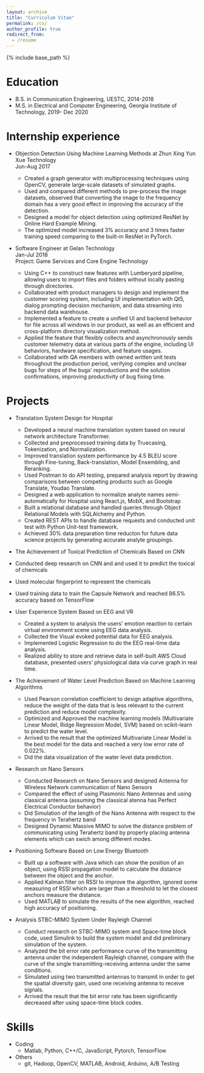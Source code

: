 ```yaml
---
layout: archive
title: "Curriculum Vitae"
permalink: /cv/
author_profile: true
redirect_from:
  - /resume
---
```


{% include base_path %}

Education
======
* B.S. in Communication Engineering, UESTC, 2014-2018
* M.S. in Electrical and Computer Engineering, Georgia Institute of Technology, 2019- Dec 2020  

Internship experience
======
* Objection Detection Using Machine Learning Methods at Zhun Xing Yun Xue Technology             
  Jun-Aug 2017
  * Created a graph generator with multiprocessing techniques using OpenCV, generate large-scale datasets of simulated graphs.
  * Used and compared different methods to pre-process the image datasets, observed that converting the image to the frequency domain has a very good effect in improving the accuracy of the detection.
  * Designed a model for object detection using optimized ResNet by Online Hard Example Mining.
  * The optimized model increased 3% accuracy and 3 times faster training speed comparing to the built-in ResNet in PyTorch.
            
            
* Software Engineer at Gelan Technology                                                                
   Jan-Jul 2018   
  Project: Game Services and Core Engine Technology   
  * Using C++ to construct new features with Lumberyard pipeline, allowing users to import files and folders without locally     pasting through directories.          
  * Collaborated with product managers to design and implement the customer scoring system, including UI implementation with Qt5, dialog prompting decision mechanism, and data streaming into backend data warehouse.      
  * Implemented a feature to create a unified UI and backend behavior for file across all windows in our product, as well as an efficient and cross-platform directory visualization method.      
  * Applied the feature that flexibly collects and asynchronously sends customer telemetry data at various parts of the engine, including UI behaviors, hardware specification, and feature usages.      
  * Collaborated with QA members with owned written unit tests throughout the production period, verifying complex and unclear bugs for steps of the bugs’ reproductions and the solution confirmations, improving productivity of bug fixing time.            



Projects
======     

* Translation System Design for Hospital               
   * Developed a neural machine translation system based on neural network architecture Transformer.      
   * Collected and preprocessed training data by Truecasing, Tokenization, and Normalization.      
   * Improved translation system performance by 4.5 BLEU score through Fine-tuning, Back-translation, Model Ensembling, and        Reranking.      
   * Used Postman to do API testing, prepared analysis report by drawing comparisons between competing products such as Google      Translate, Youdao Translate.   
   * Designed a web application to normalize analyte names semi-automatically for Hospital using React.js, MobX, and Bootstrap
   * Built a relational database and handled queries through Object Relational Models with SQLAlchemy and Python.
   * Created REST APIs to handle database requests and conducted unit test with Python Unit-test framework.  
   * Achieved 30% data preparation time reducton for future data science projects by generating accurate analyte groupings.


*	The Achievement of Toxical Prediction of Chemicals Based on CNN          
   *	Conducted deep research on CNN and and used it to predict the toxical of chemicals      
   *	Used molecular fingerprint to represent the chemicals
   *  Used training data to train the Capsule Network and reached 86.5% accuracy based on TensorFlow      
    


* User Experience System Based on EEG and VR                         
  * Created a system to analysis the users' emotion reaction to certain virtual environment scene using EEG data analysis.
  * Collected the Visual evoked potential data for EEG analysis.
  * Implemented Logistic Regression to do the EEG real-time data analysis. 
  * Realized ability to store and retrieve data in self-built AWS Cloud database, presented users’ physiological data via curve graph in real time.       
 
 

* The Achievement of Water Level Prediction Based on Machine Learning Algorithms 
  * Used Pearson correlation coefficient to design adaptive algorithms, reduce the weight of the data that is less relevant to the current prediction and reduce model complexity.
  * Optimized and Approved the machine learning models (Multivariate Linear Model, Ridge Regression Model, SVM) based on scikit-learn to predict the water level. 
  * Arrived to the result that the optimized Multivariate Linear Model is the best model for the data and reached a very low error rate of 0.022%.
  * Did the data visualization of the water level data prediction.            


* Research on Nano Sensors        
  * Conducted Research on Nano Sensors and designed Antenna for Wireless Network communication of Nano Sensors         
  * Compared the effect of using Plasmonic Nano Antennas and using classical antenna (assuming the classical atenna has Perfect Electrical Conductor behavior)     
  * Did Simulation of the length of the Nano Antenna with respect to the frequency in Terahertz band          
  * Designed Dynamic Massive MIMO to solve the distance problem of communicating using Terahertz band by properly placing antenna elements which can swich among different modes.       


                           
* Positioning Software Based on Low Energy Bluetooth
  * Built up a software with Java which can show the position of an object, using RSSI propagation model to calculate the distance between the object and the anchor.
  * Applied Kalman filter on RSSI to improve the algorithm, ignored some measuring of RSSI which are larger than a threshold to let the closest anchors measure the distance.
  * Used MATLAB to simulate the results of the new algorithm, reached high accuracy of positioning.
  
     
     
* Analysis STBC-MIMO System Under Rayleigh Channel
  * Conduct research on STBC-MIMO system and Space-time block code, used Simulink to build the system model and did preliminary simulation of the system.
  * Analyzed the bit error rate performance curve of the transmitting antenna under the independent Rayleigh channel, compare with the curve of the single transmitting-receiving antenna under the same conditions.
  * Simulated using two transmitted antennas to transmit in order to get the spatial diversity gain, used one receiving antenna to receive signals.
  * Arrived the result that the bit error rate has been significantly decreased after using space-time block codes. 

                 




Skills
======
* Coding
  * Matlab, Python, C++/C, JavaScript, Pytorch, TensorFlow
* Others 
  * git, Hadoop, OpenCV, MATLAB, Android, Arduino, A/B Testing



